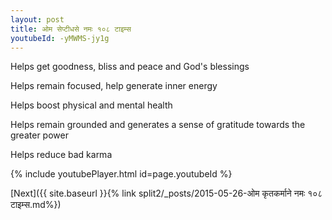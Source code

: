 ```yaml
---
layout: post
title: ओम सेप्टीधसे नमः १०८ टाइम्स
youtubeId: -yMWMS-jy1g
---
```

 
 
Helps get goodness, bliss and peace and God's blessings
 
Helps remain focused, help generate inner energy 
 
Helps boost physical and mental health 
 
Helps remain grounded and generates a sense of gratitude towards the greater power 
 
Helps reduce bad karma
 
 
 
 


{% include youtubePlayer.html id=page.youtubeId %}
 
[Next]({{ site.baseurl }}{% link  split2/_posts/2015-05-26-ओम कृतकर्माने नमः १०८ टाइम्स.md%})
 
